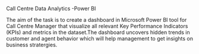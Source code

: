 Call Centre Data Analytics -Power BI

The aim of the task is to create a dashboard in Microsoft Power BI tool for Call Centre Manager that visualize all relevant Key Performance Indicators (KPIs) and metrics in the dataset.The dashboard uncovers hidden trends in customer and agent behavior which will help management to get insights on business stratergies.
